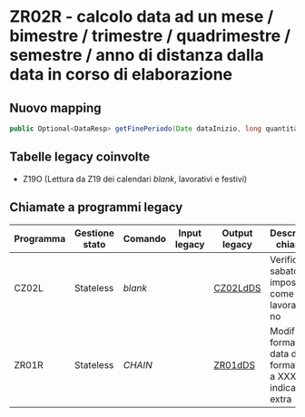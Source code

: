 # ZR02R - calcolo data ad un mese / bimestre / trimestre / quadrimestre / semestre / anno di distanza dalla data in corso di elaborazione

## Nuovo mapping
```java
public Optional<DataResp> getFinePeriodo(Date dataInizio, long quantità)
```

## Tabelle legacy coinvolte
- Z19O (Lettura da Z19 dei calendari *blank*, lavorativi e festivi)

## Chiamate a programmi legacy

| Programma | Gestione stato | Comando | Input legacy | Output legacy           | Descrizione chiamata                                             | Dettaglio     |
| --------- | -------------- | ------- | ------------ | ----------------------- | ---------------------------------------------------------------- | ----------------- |
| CZ02L     | Stateless      | *blank* |              | [CZ02LdDS](CZ02LdDS.md) | Verifica se sabato sia impostato come data lavorativa o no       | [CZ02L](CZ02L.md) |
| ZR01R     | Stateless      | *CHAIN* |              | [ZR01dDS](ZR01dDS.md)   | Modifica formato data da formato ISO a XXX con indicazioni extra | [ZR01R](ZR01R.md) |
